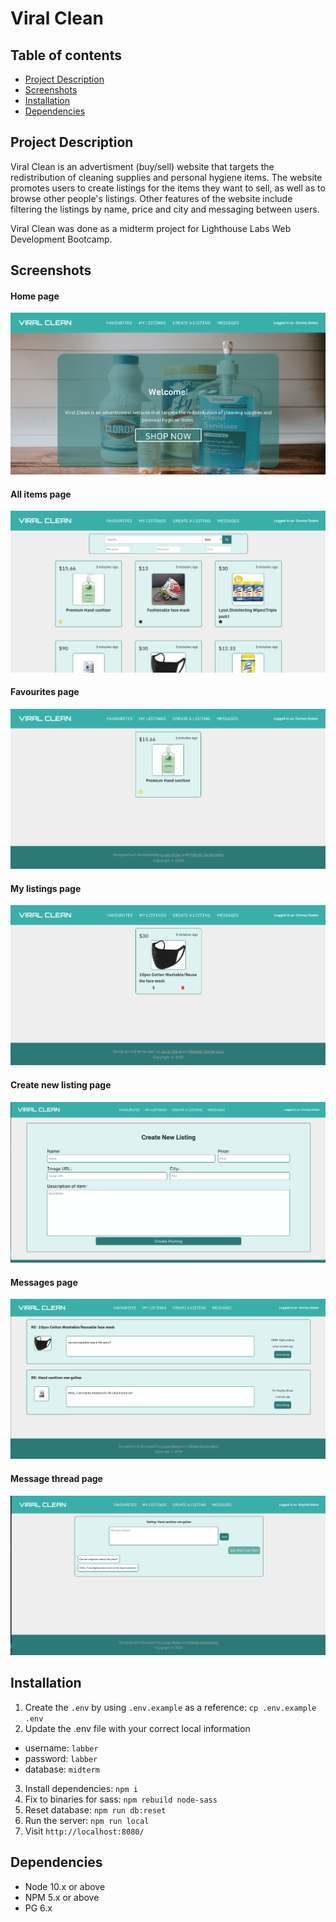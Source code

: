 Viral Clean
=========

## Table of contents
* [Project Description](#project-description)
* [Screenshots](#screenshots)
* [Installation](#installation)
* [Dependencies](#dependencies)

## Project Description
Viral Clean is an advertisment (buy/sell) website that targets the redistribution of cleaning supplies and personal hygiene items. The website promotes users to create listings for the items they want to sell, as well as to browse other people's listings. Other features of the website include filtering the listings by name, price and city and messaging between users.

Viral Clean was done as a midterm project for Lighthouse Labs Web Development Bootcamp.

## Screenshots
#### Home page
![Home page](https://github.com/Lucas-Wong99/viral-clean/blob/master/docs/home-page.png?raw=true)
#### All items page
![All items page](https://github.com/Lucas-Wong99/viral-clean/blob/master/docs/all-items.png?raw=true)
#### Favourites page
![Favourites page](https://github.com/Lucas-Wong99/viral-clean/blob/master/docs/favourites.png?raw=true)
#### My listings page
![My listings page](https://github.com/Lucas-Wong99/viral-clean/blob/master/docs/my-listings.png?raw=true)
#### Create new listing page
![Create new listing page](https://github.com/Lucas-Wong99/viral-clean/blob/master/docs/create-listing.png?raw=true)
#### Messages page
![Messages page](https://github.com/Lucas-Wong99/viral-clean/blob/master/docs/messages.png?raw=true)
#### Message thread page
![Message thread page](https://github.com/Lucas-Wong99/viral-clean/blob/master/docs/message-thread.png?raw=true)

## Installation

1. Create the `.env` by using `.env.example` as a reference: `cp .env.example .env`
2. Update the .env file with your correct local information 
  - username: `labber` 
  - password: `labber` 
  - database: `midterm`
3. Install dependencies: `npm i`
4. Fix to binaries for sass: `npm rebuild node-sass`
5. Reset database: `npm run db:reset`
6. Run the server: `npm run local`
7. Visit `http://localhost:8080/`


## Dependencies

- Node 10.x or above
- NPM 5.x or above
- PG 6.x

